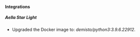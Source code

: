 #### Integrations
##### Aella Star Light
- Upgraded the Docker image to: *demisto/python3:3.9.6.22912*.
